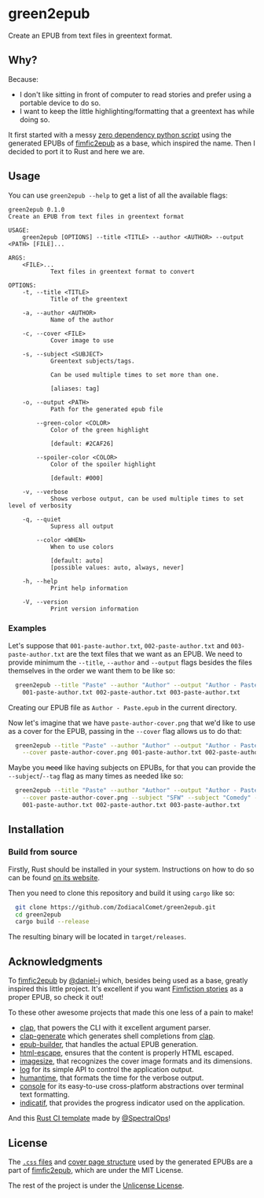 # green2epub

Create an EPUB from text files in greentext format.

## Why?

Because:
- I don't like sitting in front of computer to read stories and prefer using a portable device to do so.
- I want to keep the little highlighting/formatting that a greentext has while doing so.

It first started with a messy [zero dependency python script][python-script] using the generated EPUBs of [fimfic2epub] as a base, which inspired the name. Then I decided to port it to Rust and here we are.

## Usage

You can use `green2epub --help` to get a list of all the available flags:

```
green2epub 0.1.0
Create an EPUB from text files in greentext format

USAGE:
    green2epub [OPTIONS] --title <TITLE> --author <AUTHOR> --output <PATH> [FILE]...

ARGS:
    <FILE>...
            Text files in greentext format to convert

OPTIONS:
    -t, --title <TITLE>
            Title of the greentext

    -a, --author <AUTHOR>
            Name of the author

    -c, --cover <FILE>
            Cover image to use

    -s, --subject <SUBJECT>
            Greentext subjects/tags.

            Can be used multiple times to set more than one.

            [aliases: tag]

    -o, --output <PATH>
            Path for the generated epub file

        --green-color <COLOR>
            Color of the green highlight

            [default: #2CAF26]

        --spoiler-color <COLOR>
            Color of the spoiler highlight

            [default: #000]

    -v, --verbose
            Shows verbose output, can be used multiple times to set level of verbosity

    -q, --quiet
            Supress all output

        --color <WHEN>
            When to use colors

            [default: auto]
            [possible values: auto, always, never]

    -h, --help
            Print help information

    -V, --version
            Print version information
```

### Examples

Let's suppose that `001-paste-author.txt`, `002-paste-author.txt` and `003-paste-author.txt` are the text files that we want as an EPUB. We need to provide minimum the `--title`, `--author` and `--output` flags besides the files themselves in the order we want them to be like so:

```sh
  green2epub --title "Paste" --author "Author" --output "Author - Paste.epub" \
    001-paste-author.txt 002-paste-author.txt 003-paste-author.txt
```

Creating our EPUB file as `Author - Paste.epub` in the current directory.

Now let's imagine that we have `paste-author-cover.png` that we'd like to use as a cover for the EPUB, passing in the `--cover` flag allows us to do that:

```sh
  green2epub --title "Paste" --author "Author" --output "Author - Paste.epub" \
    --cover paste-author-cover.png 001-paste-author.txt 002-paste-author.txt 003-paste-author.txt
```

Maybe you ~~need~~ like having subjects on EPUBs, for that you can provide the `--subject`/`--tag` flag as many times as needed like so:

```sh
  green2epub --title "Paste" --author "Author" --output "Author - Paste.epub" \
    --cover paste-author-cover.png --subject "SFW" --subject "Comedy" --subject "Romance" \
    001-paste-author.txt 002-paste-author.txt 003-paste-author.txt
```

## Installation

<!--
### Release

TODO
-->

### Build from source

Firstly, Rust should be installed in your system. Instructions on how to do so can be found [on its website](https://www.rust-lang.org/tools/install).

Then you need to clone this repository and build it using `cargo` like so:

```sh
  git clone https://github.com/ZodiacalComet/green2epub.git
  cd green2epub
  cargo build --release
```

The resulting binary will be located in `target/releases`.

## Acknowledgments

To [fimfic2epub] by [@daniel-j] which, besides being used as a base, greatly inspired this little project. It's excellent if you want [Fimfiction stories][fimfiction] as a proper EPUB, so check it out!

To these other awesome projects that made this one less of a pain to make!

- [clap], that powers the CLI with it excellent argument parser.
- [clap-generate] which generates shell completions from [clap].
- [epub-builder], that handles the actual EPUB generation.
- [html-escape], ensures that the content is properly HTML escaped.
- [imagesize], that recognizes the cover image formats and its dimensions.
- [log] for its simple API to control the application output.
- [humantime], that formats the time for the verbose output.
- [console] for its easy-to-use cross-platform abstractions over terminal text formatting.
- [indicatif], that provides the progress indicator used on the application.

And this [Rust CI template][rust-ci-template] made by [@SpectralOps]!

## License

The [`.css` files][fimfic2epub-styles] and [cover page structure][fimfic2epub-coverpage] used by the generated EPUBs are a part of [fimfic2epub][fimfic2epub], which are under the MIT License.

The rest of the project is under the [Unlicense License](LICENSE).

[python-script]: https://gist.github.com/ZodiacalComet/aea3ef9f48ab710c202dec6bbe6b1ff4

[fimfic2epub]: https://github.com/daniel-j/fimfic2epub
[fimfic2epub-styles]: https://github.com/daniel-j/fimfic2epub/tree/master/src/style
[fimfic2epub-coverpage]: https://github.com/daniel-j/fimfic2epub/blob/master/src/templates.js#L353
[@daniel-j]: https://github.com/daniel-j

[fimfiction]: https://www.fimfiction.net/

[epub-builder]: https://github.com/lise-henry/epub-builder
[clap]: https://github.com/clap-rs/clap
[clap-generate]: https://github.com/clap-rs/clap/tree/master/clap_complete
[html-escape]: https://github.com/magiclen/html-escape
[imagesize]: https://github.com/Roughsketch/imagesize
[log]: https://github.com/rust-lang/log
[humantime]: https://github.com/tailhook/humantime
[console]: https://github.com/mitsuhiko/console
[indicatif]: https://github.com/console-rs/indicatif

[rust-ci-template]: https://github.com/SpectralOps/rust-ci-release-template
[@SpectralOps]: https://github.com/SpectralOps
